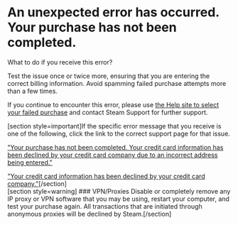 # An unexpected error has occurred. Your purchase has not been completed.

What to do if you receive this error?  
  
Test the issue once or twice more, ensuring that you are entering the correct billing information. Avoid spamming failed purchase attempts more than a few times.  
  
If you continue to encounter this error, please use [the Help site to select your failed purchase](https://help.steampowered.com/) and contact Steam Support for further support.  
  
[section style=important]If the specific error message that you receive is one of the following, click the link to the correct support page for that issue.  
  
["Your purchase has not been completed. Your credit card information has been declined by your credit card company due to an incorrect address being entered."](https://help.steampowered.com/en/faqs/view/002F-D14F-9E51-937B)  
  
["Your credit card information has been declined by your credit card company."](https://help.steampowered.com/en/faqs/view/4CEF-A17B-388F-2A24)[/section]  
[section style=warning] ### VPN/Proxies
Disable or completely remove any IP proxy or VPN software that you may be using, restart your computer, and test your purchase again. All transactions that are initiated through anonymous proxies will be declined by Steam.[/section]  
  
